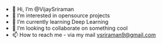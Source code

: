 - 👋 Hi, I’m @VijaySriraman
- 👀 I’m interested in opensource projects 
- 🌱 I’m currently learning Deep Learning
- 💞️ I’m looking to collaborate on something cool
- 📫 How to reach me - via my mail vsriraman9@gmail.com

<!---
VijaySriraman/VijaySriraman is a ✨ special ✨ repository because its `README.md` (this file) appears on your GitHub profile.
You can click the Preview link to take a look at your changes.
--->
